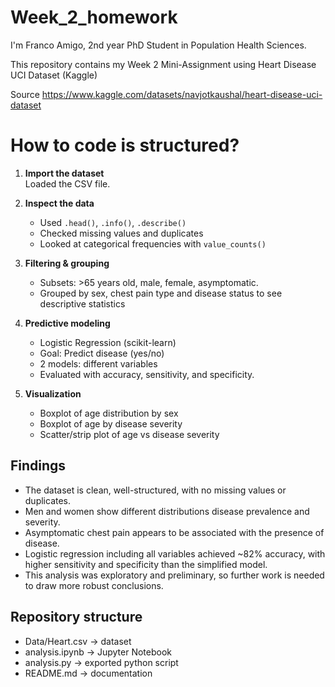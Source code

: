 # Week_2_homework
I'm Franco Amigo, 2nd year PhD Student in Population Health Sciences.

This repository contains my Week 2 Mini-Assignment using  Heart Disease UCI Dataset (Kaggle)

Source https://www.kaggle.com/datasets/navjotkaushal/heart-disease-uci-dataset

# How to code is structured?

1. **Import the dataset**  
   Loaded the CSV file.

2. **Inspect the data**  
   - Used `.head()`, `.info()`, `.describe()`  
   - Checked missing values and duplicates  
   - Looked at categorical frequencies with `value_counts()`

3. **Filtering & grouping**  
   - Subsets: >65 years old, male, female, asymptomatic.
   - Grouped by sex, chest pain type and  disease status to see descriptive statistics 
   
4. **Predictive modeling**  
   - Logistic Regression (scikit-learn)  
   - Goal: Predict disease (yes/no)
   - 2 models: different variables
   - Evaluated with accuracy, sensitivity, and specificity.

5. **Visualization**  
   - Boxplot of age distribution by sex  
   - Boxplot of age by disease severity  
   - Scatter/strip plot of age vs disease severity  


## Findings
- The dataset is clean, well-structured, with no missing values or duplicates.
- Men and women show different distributions disease prevalence and severity.  
- Asymptomatic chest pain appears to be associated with the presence of disease. 
- Logistic regression including all variables achieved ~82% accuracy, with higher sensitivity and specificity than the simplified model.
- This analysis was exploratory and preliminary, so further work is needed to draw more robust conclusions.

## Repository structure
- Data/Heart.csv -> dataset
- analysis.ipynb -> Jupyter Notebook
- analysis.py -> exported python script
- README.md -> documentation